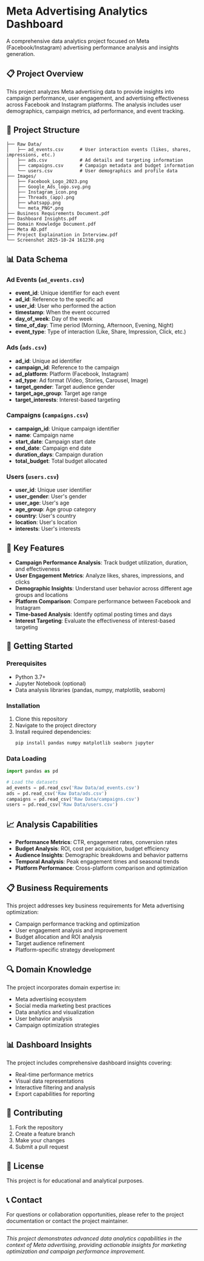 # Meta Advertising Analytics Dashboard

A comprehensive data analytics project focused on Meta (Facebook/Instagram) advertising performance analysis and insights generation.

## 📋 Project Overview

This project analyzes Meta advertising data to provide insights into campaign performance, user engagement, and advertising effectiveness across Facebook and Instagram platforms. The analysis includes user demographics, campaign metrics, ad performance, and event tracking.

## 📁 Project Structure

```
├── Raw Data/
│   ├── ad_events.csv      # User interaction events (likes, shares, impressions, etc.)
│   ├── ads.csv            # Ad details and targeting information
│   ├── campaigns.csv      # Campaign metadata and budget information
│   └── users.csv          # User demographics and profile data
├── Images/
│   ├── Facebook_Logo_2023.png
│   ├── Google_Ads_logo.svg.png
│   ├── Instagram_icon.png
│   ├── Threads_(app).png
│   ├── whatsapp.png
│   └── meta_PNG*.png
├── Business Requirements Document.pdf
├── Dashboard Insights.pdf
├── Domain Knowledge Document.pdf
├── Meta AD.pdf
├── Project Explaination in Interview.pdf
└── Screenshot 2025-10-24 161230.png
```

## 📊 Data Schema

### Ad Events (`ad_events.csv`)
- **event_id**: Unique identifier for each event
- **ad_id**: Reference to the specific ad
- **user_id**: User who performed the action
- **timestamp**: When the event occurred
- **day_of_week**: Day of the week
- **time_of_day**: Time period (Morning, Afternoon, Evening, Night)
- **event_type**: Type of interaction (Like, Share, Impression, Click, etc.)

### Ads (`ads.csv`)
- **ad_id**: Unique ad identifier
- **campaign_id**: Reference to the campaign
- **ad_platform**: Platform (Facebook, Instagram)
- **ad_type**: Ad format (Video, Stories, Carousel, Image)
- **target_gender**: Target audience gender
- **target_age_group**: Target age range
- **target_interests**: Interest-based targeting

### Campaigns (`campaigns.csv`)
- **campaign_id**: Unique campaign identifier
- **name**: Campaign name
- **start_date**: Campaign start date
- **end_date**: Campaign end date
- **duration_days**: Campaign duration
- **total_budget**: Total budget allocated

### Users (`users.csv`)
- **user_id**: Unique user identifier
- **user_gender**: User's gender
- **user_age**: User's age
- **age_group**: Age group category
- **country**: User's country
- **location**: User's location
- **interests**: User's interests

## 🎯 Key Features

- **Campaign Performance Analysis**: Track budget utilization, duration, and effectiveness
- **User Engagement Metrics**: Analyze likes, shares, impressions, and clicks
- **Demographic Insights**: Understand user behavior across different age groups and locations
- **Platform Comparison**: Compare performance between Facebook and Instagram
- **Time-based Analysis**: Identify optimal posting times and days
- **Interest Targeting**: Evaluate the effectiveness of interest-based targeting

## 🚀 Getting Started

### Prerequisites
- Python 3.7+
- Jupyter Notebook (optional)
- Data analysis libraries (pandas, numpy, matplotlib, seaborn)

### Installation
1. Clone this repository
2. Navigate to the project directory
3. Install required dependencies:
   ```bash
   pip install pandas numpy matplotlib seaborn jupyter
   ```

### Data Loading
```python
import pandas as pd

# Load the datasets
ad_events = pd.read_csv('Raw Data/ad_events.csv')
ads = pd.read_csv('Raw Data/ads.csv')
campaigns = pd.read_csv('Raw Data/campaigns.csv')
users = pd.read_csv('Raw Data/users.csv')
```

## 📈 Analysis Capabilities

- **Performance Metrics**: CTR, engagement rates, conversion rates
- **Budget Analysis**: ROI, cost per acquisition, budget efficiency
- **Audience Insights**: Demographic breakdowns and behavior patterns
- **Temporal Analysis**: Peak engagement times and seasonal trends
- **Platform Performance**: Cross-platform comparison and optimization

## 📋 Business Requirements

This project addresses key business requirements for Meta advertising optimization:
- Campaign performance tracking and optimization
- User engagement analysis and improvement
- Budget allocation and ROI analysis
- Target audience refinement
- Platform-specific strategy development

## 🔍 Domain Knowledge

The project incorporates domain expertise in:
- Meta advertising ecosystem
- Social media marketing best practices
- Data analytics and visualization
- User behavior analysis
- Campaign optimization strategies

## 📊 Dashboard Insights

The project includes comprehensive dashboard insights covering:
- Real-time performance metrics
- Visual data representations
- Interactive filtering and analysis
- Export capabilities for reporting

## 🤝 Contributing

1. Fork the repository
2. Create a feature branch
3. Make your changes
4. Submit a pull request

## 📄 License

This project is for educational and analytical purposes.

## 📞 Contact

For questions or collaboration opportunities, please refer to the project documentation or contact the project maintainer.

---

*This project demonstrates advanced data analytics capabilities in the context of Meta advertising, providing actionable insights for marketing optimization and campaign performance improvement.*
